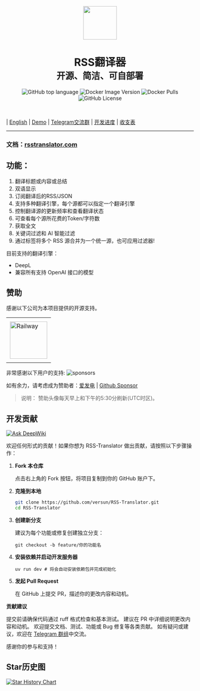 <div align="center">
<em><img src="https://raw.githubusercontent.com/rss-translator/RSS-Translator/main/core/static/favicon.ico" height="90px"></em>
<h1>RSS翻译器<br/><sub>开源、简洁、可自部署</sub></h1>

![GitHub top language](https://img.shields.io/github/languages/top/versun/rss-translator)
![Docker Image Version](https://img.shields.io/docker/v/versun/rsstranslator)
![Docker Pulls](https://img.shields.io/docker/pulls/versun/rsstranslator)
![GitHub License](https://img.shields.io/github/license/versun/RSS-Translator)

</div>

<br/>

| [English](/README_EN.md) | [Demo](https://rsstranslator.com/demo/) | [Telegram交流群](https://t.me/rsstranslator) | [开发进度](https://github.com/users/versun/projects/8) | [收支表](https://versun.notion.site/RSS-10a92896fa998028a162c57bfb0ac3dc)

---

### 文档：[rsstranslator.com](https://rsstranslator.com)
## 功能：

1. 翻译标题或内容或总结
2. 双语显示
3. 订阅翻译后的RSS/JSON
4. 支持多种翻译引擎，每个源都可以指定一个翻译引擎
5. 控制翻译源的更新频率和查看翻译状态
7. 可查看每个源所花费的Token/字符数
9. 获取全文
10. 关键词过滤和 AI 智能过滤
11. 通过标签将多个 RSS 源合并为一个统一源，也可应用过滤器!
   
目前支持的翻译引擎：

- DeepL
- 兼容所有支持 OpenAI 接口的模型

## 赞助

感谢以下公司为本项目提供的开源支持。

<table>
  <tr>
    <td style="padding:10px;">
      <a href="https://www.railway.app">
        <img src="https://railway.app/brand/logo-light.png" alt="Railway" style="width:100px; height:100px;">
      </a>
    </td>
  </tr>
</table>

非常感谢以下用户的支持:
![sponsors](https://supporters.versun.me/sponsors.svg)

如有余力，请考虑成为赞助者：[爱发电](https://afdian.com/a/versun) | [Github Sponsor](https://github.com/sponsors/versun)
> 说明： 赞助头像每天早上和下午的5:30分刷新(UTC时区)。
## 开发贡献
[![Ask DeepWiki](https://deepwiki.com/badge.svg)](https://deepwiki.com/versun/RSS-Translator)

欢迎任何形式的贡献！如果你想为 RSS-Translator 做出贡献，请按照以下步骤操作：

1. **Fork 本仓库**  

   点击右上角的 Fork 按钮，将项目复制到你的 GitHub 账户下。

2. **克隆到本地**  
   ```bash
   git clone https://github.com/versun/RSS-Translator.git
   cd RSS-Translator
   ```

3. **创建新分支**

    建议为每个功能或修复创建独立分支：
    ```
    git checkout -b feature/你的功能名
    ```

4. **安装依赖并启动开发服务器**
    ```
    uv run dev # 将会自动安装依赖包并完成初始化
    ```

6. **发起 Pull Request**

    在 GitHub 上提交 PR，描述你的更改内容和动机。


**贡献建议**

  提交前请确保代码通过 ruff 格式检查和基本测试。
  建议在 PR 中详细说明更改内容和动机。
  欢迎提交文档、测试、功能或 Bug 修复等各类贡献。
  如有疑问或建议，欢迎在 [Telegram 群组](https://t.me/rsstranslator)中交流。

  感谢你的参与和支持！


## Star历史图

[![Star History Chart](https://api.star-history.com/svg?repos=rss-translator/RSS-Translator&type=Date)](https://star-history.com/#rss-translator/RSS-Translator&Date)



